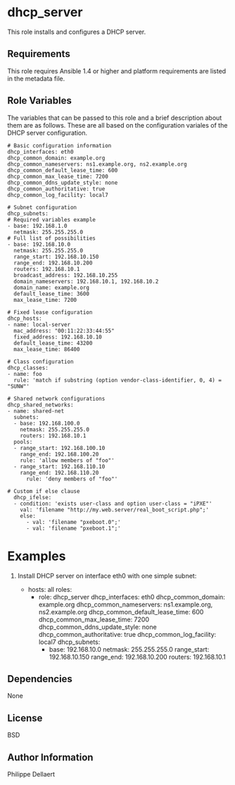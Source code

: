 dhcp_server
===========

This role installs and configures a DHCP server.

Requirements
------------

This role requires Ansible 1.4 or higher and platform requirements are listed
in the metadata file.

Role Variables
--------------

The variables that can be passed to this role and a brief description about
them are as follows. These are all based on the configuration variales of the
DHCP server configuration.

    # Basic configuration information
    dhcp_interfaces: eth0
    dhcp_common_domain: example.org
    dhcp_common_nameservers: ns1.example.org, ns2.example.org
    dhcp_common_default_lease_time: 600
    dhcp_common_max_lease_time: 7200
    dhcp_common_ddns_update_style: none
    dhcp_common_authoritative: true
    dhcp_common_log_facility: local7

    # Subnet configuration
    dhcp_subnets:
    # Required variables example
    - base: 192.168.1.0
      netmask: 255.255.255.0
    # Full list of possibilities
    - base: 192.168.10.0
      netmask: 255.255.255.0
      range_start: 192.168.10.150
      range_end: 192.168.10.200
      routers: 192.168.10.1
      broadcast_address: 192.168.10.255
      domain_nameservers: 192.168.10.1, 192.168.10.2
      domain_name: example.org
      default_lease_time: 3600
      max_lease_time: 7200

    # Fixed lease configuration       
    dhcp_hosts:
    - name: local-server
      mac_address: "00:11:22:33:44:55"
      fixed_address: 192.168.10.10
      default_lease_time: 43200
      max_lease_time: 86400

    # Class configuration
    dhcp_classes:
    - name: foo
      rule: 'match if substring (option vendor-class-identifier, 0, 4) = "SUNW"'
    
    # Shared network configurations
    dhcp_shared_networks:
    - name: shared-net
      subnets:
      - base: 192.168.100.0
        netmask: 255.255.255.0
        routers: 192.168.10.1
      pools:
      - range_start: 192.168.100.10
        range_end: 192.168.100.20
        rule: 'allow members of "foo"'
      - range_start: 192.168.110.10
        range_end: 192.168.110.20
          rule: 'deny members of "foo"'

    # Custom if else clause
      dhcp_ifelse:
      - condition: 'exists user-class and option user-class = "iPXE"'
        val: 'filename "http://my.web.server/real_boot_script.php";'
        else:
          - val: 'filename "pxeboot.0";'
          - val: 'filename "pxeboot.1";'

Examples
========

1) Install DHCP server on interface eth0 with one simple subnet:

    - hosts: all
      roles:
      - role: dhcp_server
        dhcp_interfaces: eth0
        dhcp_common_domain: example.org
        dhcp_common_nameservers: ns1.example.org, ns2.example.org
        dhcp_common_default_lease_time: 600
        dhcp_common_max_lease_time: 7200
        dhcp_common_ddns_update_style: none
        dhcp_common_authoritative: true
        dhcp_common_log_facility: local7
        dhcp_subnets:
        - base: 192.168.10.0
          netmask: 255.255.255.0
          range_start: 192.168.10.150
          range_end: 192.168.10.200
          routers: 192.168.10.1


Dependencies
------------

None

License
-------

BSD

Author Information
------------------

Philippe Dellaert


